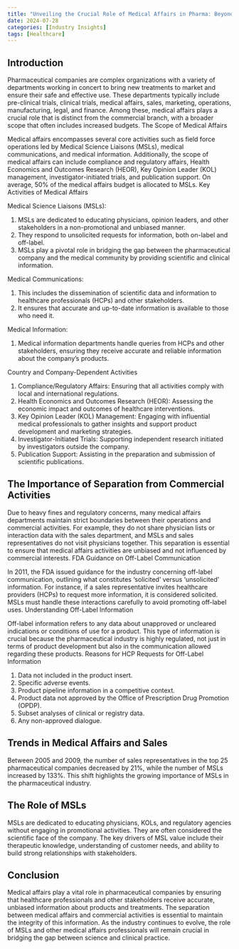 ```yaml
---
title: "Unveiling the Crucial Role of Medical Affairs in Pharma: Beyond Sales and Marketing"
date: 2024-07-28
categories: [Industry Insights]
tags: [Healthcare]
---
```


<script
  src="https://cdn.mathjax.org/mathjax/latest/MathJax.js?config=TeX-AMS-MML_HTMLorMML"
  type="text/javascript">
</script>


## Introduction

Pharmaceutical companies are complex organizations with a variety of departments working in concert to bring new treatments to market and ensure their safe and effective use. These departments typically include pre-clinical trials, clinical trials, medical affairs, sales, marketing, operations, manufacturing, legal, and finance. Among these, medical affairs plays a crucial role that is distinct from the commercial branch, with a broader scope that often includes increased budgets.
The Scope of Medical Affairs

Medical affairs encompasses several core activities such as field force operations led by Medical Science Liaisons (MSLs), medical communications, and medical information. Additionally, the scope of medical affairs can include compliance and regulatory affairs, Health Economics and Outcomes Research (HEOR), Key Opinion Leader (KOL) management, investigator-initiated trials, and publication support. On average, 50% of the medical affairs budget is allocated to MSLs.
Key Activities of Medical Affairs

Medical Science Liaisons (MSLs):
1. MSLs are dedicated to educating physicians, opinion leaders, and other stakeholders in a non-promotional and unbiased manner.
2. They respond to unsolicited requests for information, both on-label and off-label.
3. MSLs play a pivotal role in bridging the gap between the pharmaceutical company and the medical community by providing scientific and clinical information.

Medical Communications:
1. This includes the dissemination of scientific data and information to healthcare professionals (HCPs) and other stakeholders.
2. It ensures that accurate and up-to-date information is available to those who need it.

Medical Information:
1. Medical information departments handle queries from HCPs and other stakeholders, ensuring they receive accurate and reliable information about the company’s products.

Country and Company-Dependent Activities

1. Compliance/Regulatory Affairs: Ensuring that all activities comply with local and international regulations.
2. Health Economics and Outcomes Research (HEOR): Assessing the economic impact and outcomes of healthcare interventions.
3. Key Opinion Leader (KOL) Management: Engaging with influential medical professionals to gather insights and support product development and marketing strategies.
4. Investigator-Initiated Trials: Supporting independent research initiated by investigators outside the company.
5. Publication Support: Assisting in the preparation and submission of scientific publications.

## The Importance of Separation from Commercial Activities

Due to heavy fines and regulatory concerns, many medical affairs departments maintain strict boundaries between their operations and commercial activities. For example, they do not share physician lists or interaction data with the sales department, and MSLs and sales representatives do not visit physicians together. This separation is essential to ensure that medical affairs activities are unbiased and not influenced by commercial interests.
FDA Guidance on Off-Label Communication

In 2011, the FDA issued guidance for the industry concerning off-label communication, outlining what constitutes ‘solicited’ versus ‘unsolicited’ information. For instance, if a sales representative invites healthcare providers (HCPs) to request more information, it is considered solicited. MSLs must handle these interactions carefully to avoid promoting off-label uses.
Understanding Off-Label Information

Off-label information refers to any data about unapproved or uncleared indications or conditions of use for a product. This type of information is crucial because the pharmaceutical industry is highly regulated, not just in terms of product development but also in the communication allowed regarding these products.
Reasons for HCP Requests for Off-Label Information

1. Data not included in the product insert.
2. Specific adverse events.
3. Product pipeline information in a competitive context.
4. Product data not approved by the Office of Prescription Drug Promotion (OPDP).
5. Subset analyses of clinical or registry data.
6. Any non-approved dialogue.

## Trends in Medical Affairs and Sales

Between 2005 and 2009, the number of sales representatives in the top 25 pharmaceutical companies decreased by 21%, while the number of MSLs increased by 133%. This shift highlights the growing importance of MSLs in the pharmaceutical industry.

## The Role of MSLs

MSLs are dedicated to educating physicians, KOLs, and regulatory agencies without engaging in promotional activities. They are often considered the scientific face of the company. The key drivers of MSL value include their therapeutic knowledge, understanding of customer needs, and ability to build strong relationships with stakeholders.

## Conclusion

Medical affairs play a vital role in pharmaceutical companies by ensuring that healthcare professionals and other stakeholders receive accurate, unbiased information about products and treatments. The separation between medical affairs and commercial activities is essential to maintain the integrity of this information. As the industry continues to evolve, the role of MSLs and other medical affairs professionals will remain crucial in bridging the gap between science and clinical practice.

